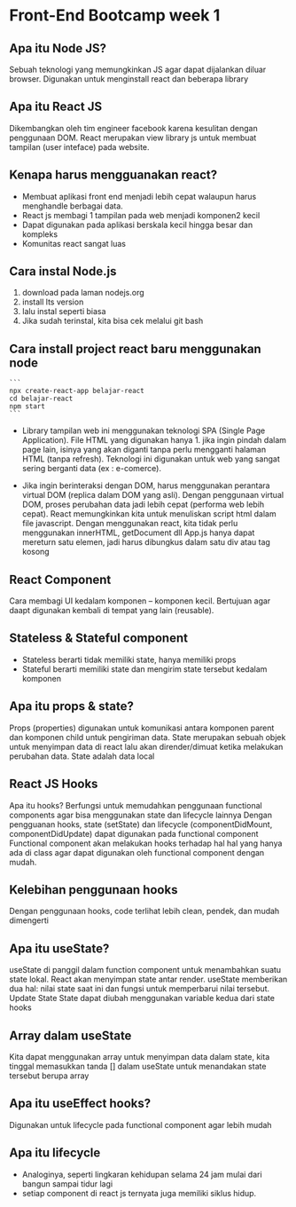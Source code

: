 # Front-End Bootcamp week 1

## Apa itu Node JS?
Sebuah teknologi yang memungkinkan JS agar dapat dijalankan diluar browser. Digunakan untuk menginstall react dan beberapa library 

## Apa itu React JS
Dikembangkan oleh tim engineer facebook karena kesulitan dengan penggunaan DOM. React merupakan view library js untuk membuat tampilan (user inteface) pada website. 

## Kenapa harus mengguanakan react?
-	Membuat aplikasi front end menjadi lebih cepat walaupun harus menghandle berbagai data. 
-	React js membagi 1 tampilan pada web menjadi komponen2 kecil 
-	Dapat digunakan pada aplikasi berskala kecil hingga besar dan kompleks 
-	Komunitas react sangat luas 

## Cara instal Node.js
1.	download pada laman nodejs.org <br>
2.	install lts version 
3.	lalu instal seperti biasa 
4.	Jika sudah terinstal, kita bisa cek melalui git bash 

## Cara install project react baru menggunakan node 
    ```
    npx create-react-app belajar-react
    cd belajar-react 
    npm start
    ```

- Library tampilan web ini menggunakan teknologi SPA (Single Page Application). File HTML yang digunakan hanya 1. jika ingin pindah dalam page lain, isinya yang akan diganti tanpa perlu mengganti halaman HTML (tanpa refresh). Teknologi ini digunakan untuk web yang sangat sering berganti data (ex :  e-comerce). 

- Jika ingin berinteraksi dengan DOM, harus menggunakan perantara virtual DOM (replica dalam DOM yang asli). Dengan penggunaan virtual DOM, proses perubahan data jadi lebih cepat (performa web lebih cepat). 
React memungkinkan kita untuk menuliskan script html dalam file javascript. Dengan menggunakan react, kita tidak perlu menggunakan innerHTML, getDocument dll
App.js hanya dapat mereturn satu elemen, jadi harus dibungkus dalam satu div atau tag kosong 

## React Component
Cara membagi UI kedalam komponen – komponen kecil. Bertujuan agar daapt digunakan kembali di tempat yang lain (reusable).

## Stateless & Stateful component 
-	Stateless berarti tidak memiliki state, hanya memiliki props 
-	Stateful berarti memiliki state dan mengirim state tersebut kedalam komponen 

## Apa itu props & state?
Props (properties) digunakan untuk komunikasi antara komponen parent dan komponen child untuk pengiriman data. 
State merupakan sebuah objek untuk menyimpan data di react lalu akan dirender/dimuat ketika melakukan perubahan data. State adalah data local


## React JS Hooks
Apa itu hooks?
Berfungsi untuk memudahkan penggunaan functional components agar bisa menggunakan state dan lifecycle lainnya 
Dengan pengguanan hooks, state (setState) dan lifecycle (componentDidMount, componentDidUpdate) dapat digunakan pada functional component 
Functional component akan melakukan  hooks terhadap hal hal yang hanya ada di class agar dapat digunakan oleh functional component dengan mudah. 

## Kelebihan penggunaan hooks
Dengan penggunaan hooks, code terlihat lebih clean, pendek, dan mudah dimengerti 

## Apa itu useState?
useState di panggil dalam function component untuk menambahkan suatu state lokal. React akan menyimpan state antar render. useState memberikan dua hal: nilai state saat ini dan fungsi untuk memperbarui nilai tersebut.
Update State 
State dapat diubah menggunakan variable kedua dari state hooks

## Array dalam useState
Kita dapat menggunakan array untuk menyimpan data dalam state, kita tinggal memasukkan tanda [] dalam useState untuk menandakan state tersebut berupa array 

## Apa itu useEffect hooks?
Digunakan untuk lifecycle pada functional component agar lebih mudah 

## Apa itu lifecycle
-	Analoginya, seperti lingkaran kehidupan selama 24 jam mulai dari bangun sampai tidur lagi 
-	setiap component di react js ternyata juga memiliki siklus hidup.

